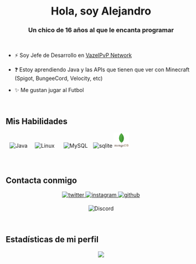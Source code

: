 <h1 align="center">Hola, soy Alejandro</h1>
<h3 align="center">Un chico de 16 años al que le encanta programar</h3>  
<br/>  

- ⚡ Soy Jefe de Desarrollo en [VazelPvP Network](https://stringcraft.cf)  
  
  

- ❓ Estoy aprendiendo Java y las APIs que tienen que ver con Minecraft (Spigot, BungeeCord, Velocity, etc)  
  

- ✨ Me gustan jugar al Futbol  
  

<br/>  


## Mis Habilidades

<img style="margin: 10px" src="https://profilinator.rishav.dev/skills-assets/java-original-wordmark.svg" alt="Java" height="50" /><img style="margin: 10px" src="https://profilinator.rishav.dev/skills-assets/linux-original.svg" alt="Linux" height="50" /> <img style="margin: 10px" src="https://profilinator.rishav.dev/skills-assets/mysql-original-wordmark.svg" alt="MySQL" height="50" /> <img src="https://www.vectorlogo.zone/logos/sqlite/sqlite-icon.svg" alt="sqlite" width="40" height="40"/>  <img src="https://raw.githubusercontent.com/devicons/devicon/master/icons/mongodb/mongodb-original-wordmark.svg" alt="mongodb" width="40" height="40"/>


<br/>  


## Contacta conmigo
<div align="center">
<a href="https://twitter.com/mrdybalex" target="_blank">
<img src=https://img.shields.io/badge/twitter-%2300acee.svg?&style=for-the-badge&logo=twitter&logoColor=white alt=twitter style="margin-bottom: 5px;" />
</a>
<a href="https://instagram.com/_alejandro.bura" target="_blank">
<img src=https://img.shields.io/badge/instagram-%23000000.svg?&style=for-the-badge&logo=instagram&logoColor=white alt=instagram style="margin-bottom: 5px;" />
</a>
<a href="https://github.com/mrdybalex" target="_blank">
<img src=https://img.shields.io/badge/github-%2324292e.svg?&style=for-the-badge&logo=github&logoColor=white alt=github style="margin-bottom: 5px;" />
</a>  

![Discord](https://img.shields.io/discord/812766001510481950?style=plastic)
</div>  
  

<br/>  


## Estadísticas de mi perfil
<div align="center"><img src="https://github-readme-stats.vercel.app/api?username=mrdybalex&show_icons=true&count_private=true&hide_border=true&locale=es&theme=dracula " align="center" /></div>  

<br/>  
